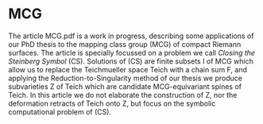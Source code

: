 # MCG

The article MCG.pdf is a work in progress, describing some applications of our PhD thesis to the mapping class group (MCG) of compact Riemann surfaces.
The article is specially focussed on a problem we call *Closing the Steinberg Symbol* (CS). 
Solutions of (CS) are finite subsets I of MCG which allow us to replace the Teichmueller space Teich with a chain sum F, and applying the Reduction-to-Singularity method of our thesis we produce subvarieties Z of Teich which are candidate MCG-equivariant spines of Teich.
In this article we do not elaborate the construction of Z, nor the deformation retracts of Teich onto Z, but focus on the symbolic computational problem of (CS).
